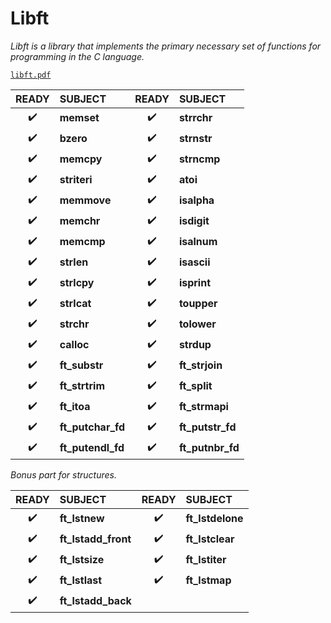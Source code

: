 # **Libft**

*Libft is a library that implements the primary necessary set of functions for programming in the C language.*

[`libft.pdf`](./libft_(new).en.pdf)

| READY | SUBJECT | READY | SUBJECT |
|:-----:|:--------|:-----:|:--------|
| ✔️ | **memset** | ✔️ | **strrchr**
| ✔️ | **bzero** | ✔️ | **strnstr**
| ✔️ | **memcpy** | ✔️ | **strncmp**
| ✔️ | **striteri** | ✔️ | **atoi**
| ✔️ | **memmove** | ✔️ | **isalpha**
| ✔️ | **memchr** | ✔️ | **isdigit**
| ✔️ | **memcmp** | ✔️ | **isalnum**
| ✔️ | **strlen** | ✔️ | **isascii**
| ✔️ | **strlcpy** | ✔️ | **isprint**
| ✔️ | **strlcat** | ✔️ | **toupper**
| ✔️ | **strchr** | ✔️ | **tolower**
| ✔️ | **calloc** | ✔️ | **strdup**
| ✔️ | **ft_substr** | ✔️ | **ft_strjoin**
| ✔️ | **ft_strtrim** | ✔️ | **ft_split**
| ✔️ | **ft_itoa** | ✔️ | **ft_strmapi**
| ✔️ | **ft_putchar_fd** | ✔️ | **ft_putstr_fd**
| ✔️ | **ft_putendl_fd** | ✔️ | **ft_putnbr_fd**

*Bonus part for structures.*

| READY | SUBJECT | READY | SUBJECT |
|:-----:|:--------|:-----:|:--------|
| ✔️ | **ft_lstnew** | ✔️ | **ft_lstdelone**
| ✔️ | **ft_lstadd_front** | ✔️ | **ft_lstclear**
| ✔️ | **ft_lstsize** | ✔️ | **ft_lstiter**
| ✔️ | **ft_lstlast** | ✔️ | **ft_lstmap**
| ✔️ | **ft_lstadd_back**
